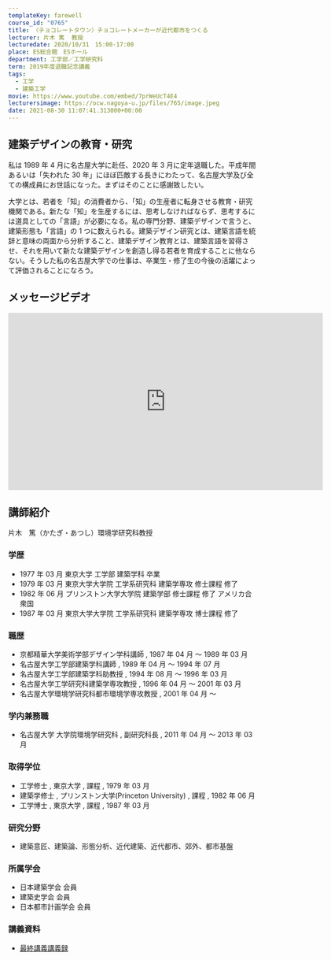 ```yaml
---
templateKey: farewell
course_id: "0765"
title: 〈チョコレートタウン〉チョコレートメーカーが近代都市をつくる
lecturer: 片木 篤  教授
lecturedate: 2020/10/31　15:00-17:00
place: ES総合館　ESホール
department: 工学部／工学研究科
term: 2019年度退職記念講義
tags:
  - 工学
  - 建築工学
movie: https://www.youtube.com/embed/7prWeUcT4E4
lecturersimage: https://ocw.nagoya-u.jp/files/765/image.jpeg
date: 2021-08-30 11:07:41.313000+00:00
---
```


## 建築デザインの教育・研究

私は 1989 年 4 月に名古屋大学に赴任、2020 年 3 月に定年退職した。平成年間あるいは「失われた 30 年」にほぼ匹敵する長きにわたって、名古屋大学及び全ての構成員にお世話になった。まずはそのことに感謝致したい。

大学とは、若者を「知」の消費者から、「知」の生産者に転身させる教育・研究機関である。新たな「知」を生産するには、思考しなければならず、思考するには道具としての「言語」が必要になる。私の専門分野、建築デザインで言うと、建築形態も「言語」の 1 つに数えられる。建築デザイン研究とは、建築言語を統辞と意味の両面から分析すること、建築デザイン教育とは、建築言語を習得させ、それを用いて新たな建築デザインを創造し得る若者を育成することに他ならない。そうした私の名古屋大学での仕事は、卒業生・修了生の今後の活躍によって評価されることになろう。

## メッセージビデオ   
<iframe src="https://nuvideo.media.nagoya-u.ac.jp/embed/8149229d65411d3417f0080c4a7a5a152ff469ff"  width="640" height="360"  frameborder="0" allowfullscreen></iframe>   


## 講師紹介

片木　篤（かたぎ・あつし）環境学研究科教授

### 学歴

- 1977 年 03 月 東京大学 工学部 建築学科 卒業
- 1979 年 03 月 東京大学大学院 工学系研究科 建築学専攻 修士課程 修了
- 1982 年 06 月 プリンストン大学大学院 建築学部 修士課程 修了 アメリカ合衆国
- 1987 年 03 月 東京大学大学院 工学系研究科 建築学専攻 博士課程 修了

### 職歴

- 京都精華大学美術学部デザイン学科講師 , 1987 年 04 月 ～ 1989 年 03 月
- 名古屋大学工学部建築学科講師 , 1989 年 04 月 ～ 1994 年 07 月
- 名古屋大学工学部建築学科助教授 , 1994 年 08 月 ～ 1996 年 03 月
- 名古屋大学工学研究科建築学専攻教授 , 1996 年 04 月 ～ 2001 年 03 月
- 名古屋大学環境学研究科都市環境学専攻教授 , 2001 年 04 月 ～

### 学内兼務職

- 名古屋大学 大学院環境学研究科 , 副研究科長 , 2011 年 04 月 ～ 2013 年 03 月

### 取得学位

- 工学修士 , 東京大学 , 課程 , 1979 年 03 月
- 建築学修士 , プリンストン大学(Princeton University) , 課程 , 1982 年 06 月
- 工学博士 , 東京大学 , 課程 , 1987 年 03 月

### 研究分野

- 建築意匠、建築論、形態分析、近代建築、近代都市、郊外、都市基盤

### 所属学会

- 日本建築学会 会員
- 建築史学会 会員
- 日本都市計画学会 会員

### 講義資料

- [最終講義講義録](https://ocw.nagoya-u.jp/files/765/document.pdf)

